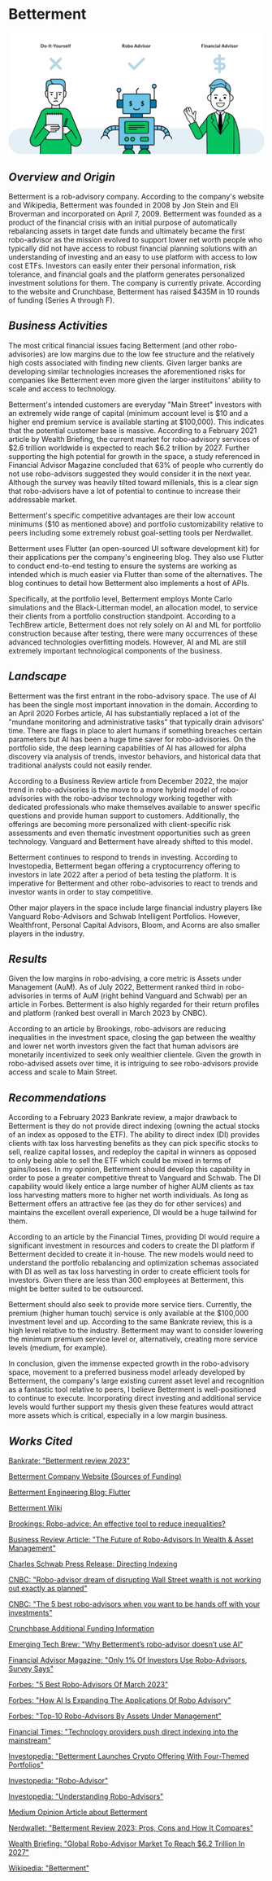 # **Betterment**

<picture>

![Robo-Advisor](.\investorjunkie-robo-advisors-1.jpg)
</picture>

## ***Overview and Origin***

Betterment is a rob-advisory company. According to the company's website and Wikipedia, Betterment was founded in 2008 by Jon Stein and Eli Broverman and incorporated on April 7, 2009. Betterment was founded as a product of the financial crisis with an initial purpose of automatically rebalancing assets in target date funds and ultimately became the first robo-advisor as the mission evolved to support lower net worth people who typically did not have access to robust financial planning solutions with an understanding of investing and an easy to use platform with access to low cost ETFs. Investors can easily enter their personal information, risk tolerance, and financial goals and the platform generates personalized investment solutions for them. The company is currently private. According to the website and Crunchbase, Betterment has raised $435M in 10 rounds of funding (Series A through F).

## ***Business Activities***


The most critical financial issues facing Betterment (and other robo-advisories) are low margins due to the low fee structure and the relatively high costs associated with finding new clients. Given larger banks are developing similar technologies increases the aforementioned risks for companies like Betterment even more given the larger instituitons' ability to scale and access to technology.

Betterment's intended customers are everyday "Main Street" investors with an extremely wide range of capital (minimum account level is $10 and a higher end premium service is available starting at $100,000). This indicates that the potential customer base is massive. According to a February 2021 article by Wealth Briefing, the current market for robo-advisory services of $2.6 trillion worldwide is expected to reach $6.2 trillion by 2027. Further supporting the high potential for growth in the space, a study referenced in Financial Advisor Magazine concluded that 63% of people who currently do not use robo-advisors suggested they would consider it in the next year. Although the survey was heavily tilted toward millenials, this is a clear sign that robo-advisors have a lot of potential to continue to increase their addressable market. 

Betterment's specific competitive advantages are their low account minimums ($10 as mentioned above) and portfolio customizability relative to peers including some extremely robust goal-setting tools per Nerdwallet. 

Betterment uses Flutter (an open-sourced UI software development kit) for their applications per the company's engineering blog. They also use Flutter to conduct end-to-end testing to ensure the systems are working as intended which is much easier via Flutter than some of the alternatives. The blog continues to detail how Betterment also implements a host of APIs.

Specifically, at the portfolio level, Betterment employs Monte Carlo simulations and the Black-Litterman model, an allocation model, to service their clients from a portfolio construction standpoint. According to a TechBrew article, Betterment does not rely solely on AI and ML for portfolio construction because after testing, there were many occurrences of these advanced technologies overfitting models. However, AI and ML are still extremely important technological components of the business.

## ***Landscape***

Betterment was the first entrant in the robo-advisory space. The use of AI has been the single most important innovation in the domain. According to an April 2020 Forbes article, AI has substantially replaced a lot of the "mundane monitoring and administrative tasks" that typically drain advisors' time. There are flags in place to alert humans if something breaches certain parameters but AI has been a huge time saver for robo-advisories. On the portfolio side, the deep learning capabilities of AI has allowed for alpha discovery via analysis of trends, investor behaviors, and historical data that traditional analysts could not easily render.

According to a Business Review article from December 2022, the major trend in robo-advisories is the move to a more hybrid model of robo-advisories with the robo-advisor technology working together with dedicated professionals who make themselves available to answer specific questions and provide human support to customers. Additionally, the offerings are becoming more personalized with client-specific risk assessments and even thematic investment opportunities such as green technology. Vanguard and Betterment have already shifted to this model.

Betterment continues to respond to trends in investing. According to Investopedia, Betterment began offering a cryptocurrency offering to investors in late 2022 after a period of beta testing the platform. It is imperative for Betterment and other robo-advisories to react to trends and investor wants in order to stay competitive.

Other major players in the space include large financial industry players like Vanguard Robo-Advisors and Schwab Intelligent Portfolios. However, Wealthfront, Personal Capital Advisors, Bloom, and Acorns are also smaller players in the industry. 

## ***Results***

Given the low margins in robo-advising, a core metric is Assets under Management (AuM). As of July 2022, Betterment ranked third in robo-advisories in terms of AuM (right behind Vanguard and Schwab) per an article in Forbes. Betterment is also highly regarded for their return profiles and platform (ranked best overall in March 2023 by CNBC). 

According to an article by Brookings, robo-advisors are reducing inequalities in the investment space, closing the gap between the wealthy and lower net worth investors given the fact that human advisors are monetarily incentivized to seek only wealthier clientele. Given the growth in robo-advised assets over time, it is intriguing to see robo-advisors provide access and scale to Main Street.

## ***Recommendations***

According to a February 2023 Bankrate review, a major drawback to Betterment is they do not provide direct indexing (owning the actual stocks of an index as opposed to the ETF). The ability to direct index (DI) provides clients with tax loss harvesting benefits as they can pick specific stocks to sell, realize capital losses, and redeploy the capital in winners as opposed to only being able to sell the ETF which could be mixed in terms of gains/losses. In my opinion, Betterment should develop this capability in order to pose a greater competitive threat to Vanguard and Schwab. The DI capability would likely entice a large number of higher AUM clients as tax loss harvesting matters more to higher net worth individuals. As long as Betterment offers an attractive fee (as they do for other services) and maintains the excellent overall experience, DI would be a huge tailwind for them. 

According to an article by the Financial Times, providing DI would require a significant investment in resources and coders to create the DI platform if Betterment decided to create it in-house. The new models would need to understand the portfolio rebalancing and optimization schemas associated with DI as well as tax loss harvesting in order to create efficient tools for investors. Given there are less than 300 employees at Betterment, this might be better suited to be outsourced. 

Betterment should also seek to provide more service tiers. Currently, the premium (higher human touch) service is only available at the $100,000 investment level and up. According to the same Bankrate review, this is a high level relative to the industry. Betterment may want to consider lowering the minimum premium service level or, alternatively, creating more service levels (medium, for example).

In conclusion, given the immense expected growth in the robo-advisory space, movement to a preferred business model arleady developed by Betterment, the company's large existing current asset level and recognition as a fantastic tool relative to peers, I believe Betterment is well-positioned to continue to execute. Incorporating direct investing and additional service levels would further support my thesis given these features would attract more assets which is critical, especially in a low margin business. 

## ***Works Cited***
[Bankrate: "Betterment review 2023"](https://www.bankrate.com/investing/roboadvisor-reviews/betterment/)

[Betterment Company Website (Sources of Funding)](https://www.betterment.com/resources/2021-fundraising)

[Betterment Engineering Blog: Flutter](https://www.betterment.com/engineering/flutter-screen-ui-testing)

[Betterment Wiki](https://en.wikipedia.org/wiki/Betterment_(company)) 

[Brookings: Robo-advice: An effective tool to reduce inequalities?](https://www.brookings.edu/research/robo-advice-an-effective-tool-to-reduce-inequalities/) 

[Business Review Article: "The Future of Robo-Advisors In Wealth & Asset Management"](https://business-review.eu/investments/the-future-of-robo-advisors-in-wealth-asset-management-234275#:~:text=Hybrid%20Is%20The%20Future&text=With%20a%20self%2Dserve%20option,way%20for%20a%20hybrid%20future.)

[Charles Schwab Press Release: Directing Indexing](https://pressroom.aboutschwab.com/press-releases/press-release/2022/Schwab-Launches-Schwab-Personalized-Indexing/default.aspx)

[CNBC: "Robo-advisor dream of disrupting Wall Street wealth is not working out exactly as planned"](https://www.cnbc.com/2022/01/27/roboadvisor-disruption-of-wall-street-wealth-is-not-working-out.html)

[CNBC: "The 5 best robo-advisors when you want to be hands off with your investments"](https://www.cnbc.com/select/best-robo-advisors/)

[Crunchbase Additional Funding Information](https://www.crunchbase.com/organization/betterment/company_financials)

[Emerging Tech Brew: "Why Betterment’s robo-advisor doesn’t use AI"](https://www.emergingtechbrew.com/stories/2022/10/11/why-betterment-s-robo-advisor-doesn-t-use-ai)

[Financial Advisor Magazine: "Only 1% Of Investors Use Robo-Advisors, Survey Says"](https://www.emergingtechbrew.com/stories/2022/10/11/why-betterment-s-robo-advisor-doesn-t-use-ai)

[Forbes: "5 Best Robo-Advisors Of March 2023"](https://www.forbes.com/advisor/investing/best-robo-advisors/)

[Forbes: "How AI Is Expanding The Applications Of Robo Advisory"](https://www.forbes.com/sites/ilkerkoksal/2020/04/18/how-ai-is-expanding-the-applications-of-robo-advisory/?sh=2fc5566a55c3)

[Forbes: "Top-10 Robo-Advisors By Assets Under Management"](https://www.forbes.com/advisor/investing/top-robo-advisors-by-aum/)

[Financial Times: "Technology providers push direct indexing into the mainstream"](https://www.ft.com/content/075c01d3-e3e0-4f24-a189-4ade131aff16)

[Investopedia: "Betterment Launches Crypto Offering With Four-Themed Portfolios"](https://www.investopedia.com/betterment-crypto-offerings-6750069#:~:text=Betterment%20now%20offers%20automated%20cryptocurrency,of%20Betterment%20cryptocurrency%20investment%20products.)

[Investopedia: "Robo-Advisor"](https://www.investopedia.com/terms/r/roboadvisor-roboadviser.asp)

[Investopedia: "Understanding Robo-Advisors"](https://www.investopedia.com/terms/r/roboadvisor-roboadviser.asp#:~:text=The%20first%20robo%2Dadvisor%2C%20Betterment,through%20a%20simple%20online%20interface.)

[Medium Opinion Article about Betterment](https://medium.com/@ossowski.chris/is-betterment-ready-for-ipo-or-spac-46d1bc33fd07)

[Nerdwallet: "Betterment Review 2023: Pros, Cons and How It Compares"](https://www.nerdwallet.com/reviews/investing/advisors/betterment#:~:text=advisors%3A%20our%20methodology-,Where%20Betterment%20shines,all%20your%20cash%20is%20invested.)

[Wealth Briefing: "Global Robo-Advisor Market To Reach $6.2 Trillion In 2027"](https://www.wealthbriefing.com/html/article.php?id=190292#.ZBvGvnbMJmM)

[Wikipedia: "Betterment"](https://en.wikipedia.org/wiki/Betterment_(company))